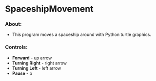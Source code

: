 # SpaceshipMovement

### About:
- This program moves a spaceship around with Python turtle graphics.

### Controls:
- **Forward** - up arrow
- **Turning Right** - right arrow
- **Turning Left** - left arrow
- **Pause** - p
